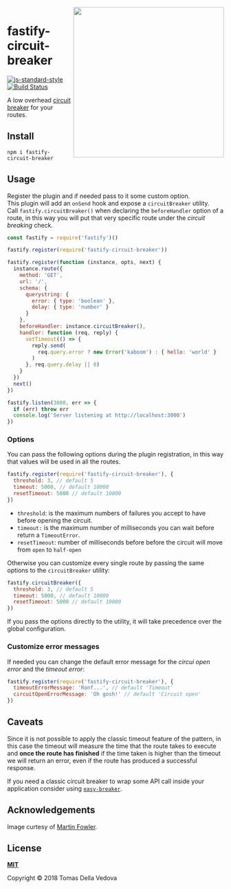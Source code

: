 <img align="right" width="350" height="auto" src="https://martinfowler.com/bliki/images/circuitBreaker/state.png">

# fastify-circuit-breaker
[![js-standard-style](https://img.shields.io/badge/code%20style-standard-brightgreen.svg?style=flat)](http://standardjs.com/)  [![Build Status](https://travis-ci.org/delvedor/easy-breaker.svg?branch=master)](https://travis-ci.org/delvedor/easy-breaker)

A low overhead [circuit breaker](https://martinfowler.com/bliki/CircuitBreaker.html) for your routes.

## Install
```
npm i fastify-circuit-breaker
```

## Usage
Register the plugin and if needed pass to it some custom option.<br>
This plugin will add an `onSend` hook and expose a `circuitBreaker` utility.<br>
Call `fastify.circuitBreaker()` when declaring the `beforeHandler` option of a route, in this way you will put that very specific route under the *circuit breaking* check.
```js
const fastify = require('fastify')()

fastify.register(require('fastify-circuit-breaker'))

fastify.register(function (instance, opts, next) {
  instance.route({
    method: 'GET',
    url: '/',
    schema: {
      querystring: {
        error: { type: 'boolean' },
        delay: { type: 'number' }
      }
    },
    beforeHandler: instance.circuitBreaker(),
    handler: function (req, reply) {
      setTimeout(() => {
        reply.send(
          req.query.error ? new Error('kaboom') : { hello: 'world' }
        )
      }, req.query.delay || 0)
    }
  })
  next()
})

fastify.listen(3000, err => {
  if (err) throw err
  console.log('Server listening at http://localhost:3000')
})
```

### Options
You can pass the following options during the plugin registration, in this way that values will be used in all the routes.
```js
fastify.register(require('fastify-circuit-breaker'), {
  threshold: 3, // default 5
  timeout: 5000, // default 10000
  resetTimeout: 5000 // default 10000
})
```
- `threshold`: is the maximum numbers of failures you accept to have before opening the circuit.
- `timeout:` is the maximum number of milliseconds you can wait before return a `TimeoutError`.
- `resetTimeout`: number of milliseconds before before the circuit will move from `open` to `half-open`

Otherwise you can customize every single route by passing the same options to the `circuitBreaker` utility:
```js
fastify.circuitBreaker({
  threshold: 3, // default 5
  timeout: 5000, // default 10000
  resetTimeout: 5000 // default 10000
})
```
If you pass the options directly to the utility, it will take precedence over the global configuration.

### Customize error messages
If needed you can change the default error message for the *circui open error* and the *timeout error*:
```js
fastify.register(require('fastify-circuit-breaker'), {
  timeoutErrorMessage: 'Ronf...', // default 'Timeout'
  circuitOpenErrorMessage: 'Oh gosh!' // default 'Circuit open'
})
```

## Caveats
Since it is not possible to apply the classic timeout feature of the pattern, in this case the timeout will measure the time that the route takes to execute and **once the route has finished** if the time taken is higher than the timeout we will return an error, even if the route has produced a successful response.

If you need a classic circuit breaker to wrap some API call inside your application consider using [`easy-breaker`](https://github.com/delvedor/easy-breaker).

## Acknowledgements
Image curtesy of [Martin Fowler](https://martinfowler.com/bliki/CircuitBreaker.html).

<a name="license"></a>
## License
**[MIT](https://github.com/fastify/fastify-circuit-breaker/blob/master/LICENSE)**<br>

Copyright © 2018 Tomas Della Vedova
